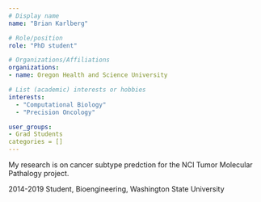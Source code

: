 ```yaml
---
# Display name
name: "Brian Karlberg"

# Role/position
role: "PhD student"

# Organizations/Affiliations
organizations:
- name: Oregon Health and Science University

# List (academic) interests or hobbies
interests:
  - "Computational Biology"
  - "Precision Oncology"

user_groups:
- Grad Students
categories = []
---
```


My research is on cancer subtype predction for the NCI Tumor Molecular Pathalogy project.

2014-2019 Student, Bioengineering, Washington State University
